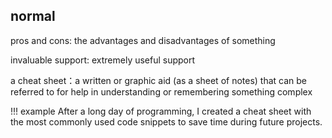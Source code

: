 ## normal
pros and cons: the advantages and disadvantages of something

invaluable support: extremely useful support

a cheat sheet：a written or graphic aid (as a sheet of notes) that can be referred to for help in understanding or remembering something complex

!!! example
    After a long day of programming, I created a cheat sheet with the most commonly used code snippets to save time during future projects.

